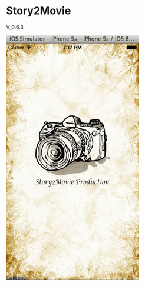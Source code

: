 Story2Movie
===========

V_0.6.3

![alt tag](https://github.com/yinanfang/Story2Movie/blob/master/20141002.gif)